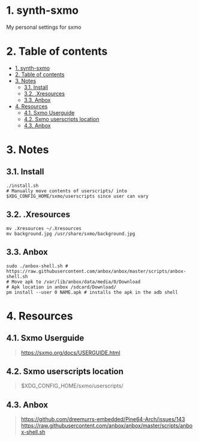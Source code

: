 # 1. synth-sxmo
My personal settings for sxmo

# 2. Table of contents
- [1. synth-sxmo](#1-synth-sxmo)
- [2. Table of contents](#2-table-of-contents)
- [3. Notes](#3-notes)
  - [3.1. Install](#31-install)
  - [3.2. .Xresources](#32-xresources)
  - [3.3. Anbox](#33-anbox)
- [4. Resources](#4-resources)
  - [4.1. Sxmo Userguide](#41-sxmo-userguide)
  - [4.2. Sxmo userscripts location](#42-sxmo-userscripts-location)
  - [4.3. Anbox](#43-anbox)

# 3. Notes
## 3.1. Install
```
./install.sh
# Manually move contents of userscripts/ into $XDG_CONFIG_HOME/sxmo/userscripts since user can vary
```

## 3.2. .Xresources
```
mv .Xresources ~/.Xresources
mv background.jpg /usr/share/sxmo/background.jpg
```

## 3.3. Anbox
```
sudo ./anbox-shell.sh # https://raw.githubusercontent.com/anbox/anbox/master/scripts/anbox-shell.sh
# Move apk to /var/lib/anbox/data/media/0/Download
# Apk location in anbox /sdcard/Download/
pm install --user 0 NAME.apk # installs the apk in the adb shell
```

# 4. Resources
## 4.1. Sxmo Userguide
> https://sxmo.org/docs/USERGUIDE.html
## 4.2. Sxmo userscripts location
> $XDG_CONFIG_HOME/sxmo/userscripts/

## 4.3. Anbox
> https://github.com/dreemurrs-embedded/Pine64-Arch/issues/143
> https://raw.githubusercontent.com/anbox/anbox/master/scripts/anbox-shell.sh
